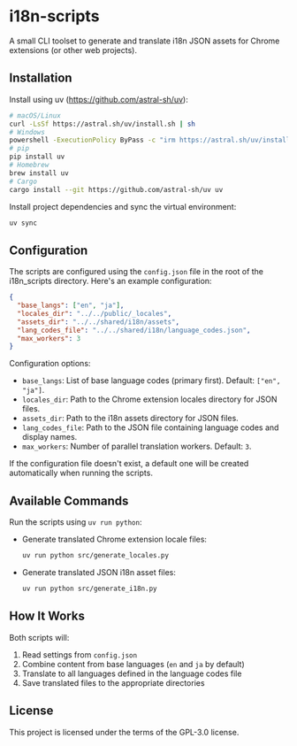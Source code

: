 # i18n-scripts

A small CLI toolset to generate and translate i18n JSON assets for Chrome extensions (or other web projects).

## Installation

Install using uv (https://github.com/astral-sh/uv):

```bash
# macOS/Linux
curl -LsSf https://astral.sh/uv/install.sh | sh
# Windows
powershell -ExecutionPolicy ByPass -c "irm https://astral.sh/uv/install.ps1 | iex"
# pip
pip install uv
# Homebrew
brew install uv
# Cargo
cargo install --git https://github.com/astral-sh/uv uv
```

Install project dependencies and sync the virtual environment:

```bash
uv sync
```

## Configuration

The scripts are configured using the `config.json` file in the root of the i18n_scripts directory. Here's an example configuration:

```json
{
  "base_langs": ["en", "ja"],
  "locales_dir": "../../public/_locales",
  "assets_dir": "../../shared/i18n/assets",
  "lang_codes_file": "../../shared/i18n/language_codes.json",
  "max_workers": 3
}
```

Configuration options:

- `base_langs`: List of base language codes (primary first). Default: `["en", "ja"]`.
- `locales_dir`: Path to the Chrome extension locales directory for JSON files.
- `assets_dir`: Path to the i18n assets directory for JSON files.
- `lang_codes_file`: Path to the JSON file containing language codes and display names.
- `max_workers`: Number of parallel translation workers. Default: `3`.

If the configuration file doesn't exist, a default one will be created automatically when running the scripts.

## Available Commands

Run the scripts using `uv run python`:

- Generate translated Chrome extension locale files:
  ```bash
  uv run python src/generate_locales.py
  ```

- Generate translated JSON i18n asset files:
  ```bash
  uv run python src/generate_i18n.py
  ```

## How It Works

Both scripts will:
1. Read settings from `config.json`
2. Combine content from base languages (`en` and `ja` by default)
3. Translate to all languages defined in the language codes file
4. Save translated files to the appropriate directories

## License

This project is licensed under the terms of the GPL-3.0 license.
